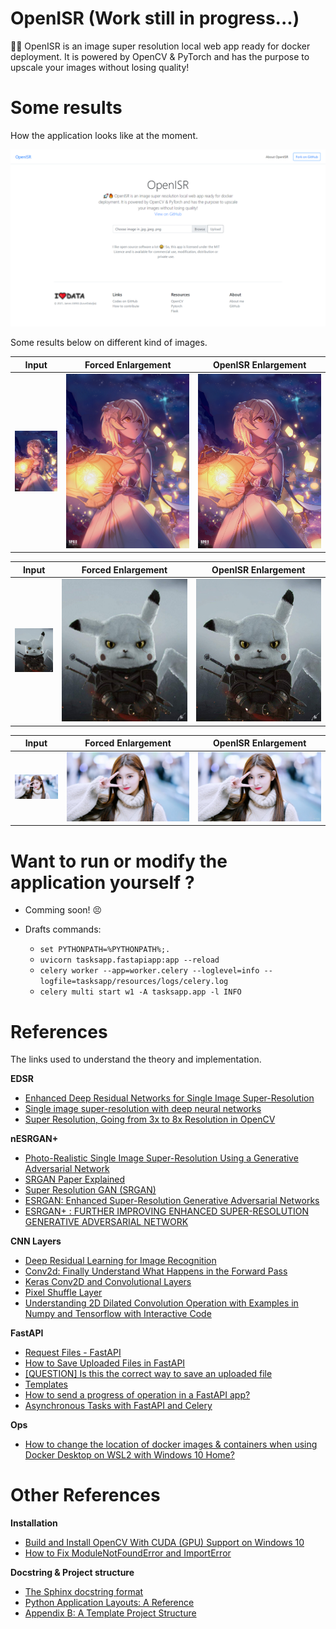 # OpenISR (Work still in progress...)

🚀🔥 OpenISR is an image super resolution local web app ready for docker deployment. It is powered by OpenCV & PyTorch and has the purpose to upscale your images without losing quality!


# Some results

How the application looks like at the moment.

![](docs/openisr-mvp.png)

Some results below on different kind of images.

Input | Forced Enlargement | OpenISR Enlargement
:-:|:-:|:-:
![](docs/lumine2.png) | ![](docs/lumine2_lr.png) | ![](docs/lumine2_merged.png)

Input | Forced Enlargement | OpenISR Enlargement
:-:|:-:|:-:
![](docs/pika.png) | ![](docs/pika_lr.png) | ![](docs/pika_merged.png)

Input | Forced Enlargement | OpenISR Enlargement
:-:|:-:|:-:
![](docs/yiren.png) | ![](docs/yiren_lr.png) | ![](docs/yiren_merged.png)


# Want to run or modify the application yourself ?

- Comming soon! 😣

- Drafts commands:
    - `set PYTHONPATH=%PYTHONPATH%;.`
    - `uvicorn tasksapp.fastapiapp:app --reload`
    - `celery worker --app=worker.celery --loglevel=info --logfile=tasksapp/resources/logs/celery.log`
    - `celery multi start w1 -A tasksapp.app -l INFO`

# References

The links used to understand the theory and implementation.

**EDSR**
- [Enhanced Deep Residual Networks for Single Image Super-Resolution](https://arxiv.org/pdf/1707.02921.pdf)
- [Single image super-resolution with deep neural networks](https://krasserm.github.io/2019/09/04/super-resolution/)
- [Super Resolution, Going from 3x to 8x Resolution in OpenCV](https://bleedai.com/super-resolution-going-from-3x-to-8x-resolution-in-opencv/)

**nESRGAN+**
- [Photo-Realistic Single Image Super-Resolution Using a Generative Adversarial Network](https://arxiv.org/pdf/1609.04802.pdf)
- [SRGAN Paper Explained](https://medium.com/@ramyahrgowda/srgan-paper-explained-3d2d575d09ff#:~:text=SRGAN%20which%20is%20a%20GAN,to%20changes%20in%20pixel%20space.)
- [Super Resolution GAN (SRGAN)](https://www.geeksforgeeks.org/super-resolution-gan-srgan/)
- [ESRGAN: Enhanced Super-Resolution Generative Adversarial Networks](https://arxiv.org/pdf/1809.00219.pdf)
- [ESRGAN+ : FURTHER IMPROVING ENHANCED SUPER-RESOLUTION GENERATIVE ADVERSARIAL NETWORK](https://arxiv.org/pdf/2001.08073.pdf)

**CNN Layers**
- [Deep Residual Learning for Image Recognition](https://arxiv.org/pdf/1512.03385v1.pdf)
- [Conv2d: Finally Understand What Happens in the Forward Pass](https://towardsdatascience.com/conv2d-to-finally-understand-what-happens-in-the-forward-pass-1bbaafb0b148)
- [Keras Conv2D and Convolutional Layers](https://www.pyimagesearch.com/2018/12/31/keras-conv2d-and-convolutional-layers/)
- [Pixel Shuffle Layer](https://nico-curti.github.io/NumPyNet/NumPyNet/layers/pixelshuffle_layer.html#:~:text=Pixel%20Shuffle%20layer%20is%20one,a%20single%20low%2Dresolution%20one.)
- [Understanding 2D Dilated Convolution Operation with Examples in Numpy and Tensorflow with Interactive Code](https://towardsdatascience.com/understanding-2d-dilated-convolution-operation-with-examples-in-numpy-and-tensorflow-with-d376b3972b25)

**FastAPI**
- [Request Files - FastAPI](https://fastapi.tiangolo.com/tutorial/request-files/)
- [How to Save Uploaded Files in FastAPI](https://levelup.gitconnected.com/how-to-save-uploaded-files-in-fastapi-90786851f1d3)
- [[QUESTION] Is this the correct way to save an uploaded file](https://github.com/tiangolo/fastapi/issues/426)
- [Templates](https://fastapi.tiangolo.com/advanced/templates/)
- [How to send a progress of operation in a FastAPI app?](https://www.py4u.net/discuss/186220)
- [Asynchronous Tasks with FastAPI and Celery](https://testdriven.io/blog/fastapi-and-celery/)

**Ops**
- [How to change the location of docker images & containers when using Docker Desktop on WSL2 with Windows 10 Home?](https://stackoverflow.com/questions/62441307/how-can-i-change-the-location-of-docker-images-when-using-docker-desktop-on-wsl2)


# Other References

**Installation**
- [Build and Install OpenCV With CUDA (GPU) Support on Windows 10](https://haroonshakeel.medium.com/build-opencv-4-4-0-with-cuda-gpu-support-on-windows-10-without-tears-aa85d470bcd0)
- [How to Fix ModuleNotFoundError and ImportError](https://towardsdatascience.com/how-to-fix-modulenotfounderror-and-importerror-248ce5b69b1c)

**Docstring & Project structure**
- [The Sphinx docstring format](https://sphinx-rtd-tutorial.readthedocs.io/en/latest/docstrings.html)
- [Python Application Layouts: A Reference](https://realpython.com/python-application-layouts/)
- [Appendix B: A Template Project Structure](https://www.cosmicpython.com/book/appendix_project_structure.html)